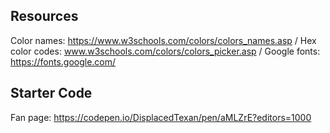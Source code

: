 ## Resources
Color names: https://www.w3schools.com/colors/colors_names.asp /
Hex color codes: www.w3schools.com/colors/colors_picker.asp /
Google fonts: https://fonts.google.com/

## Starter Code
Fan page: https://codepen.io/DisplacedTexan/pen/aMLZrE?editors=1000

